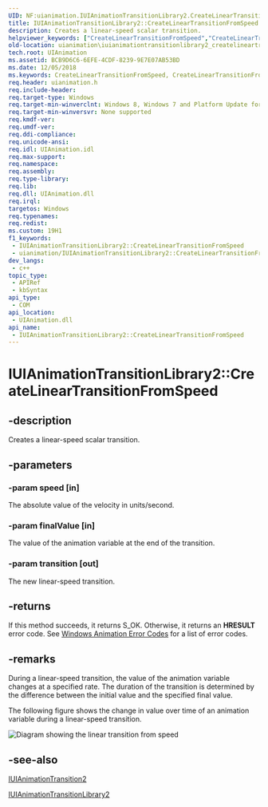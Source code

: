 ```yaml
---
UID: NF:uianimation.IUIAnimationTransitionLibrary2.CreateLinearTransitionFromSpeed
title: IUIAnimationTransitionLibrary2::CreateLinearTransitionFromSpeed (uianimation.h)
description: Creates a linear-speed scalar transition.
helpviewer_keywords: ["CreateLinearTransitionFromSpeed","CreateLinearTransitionFromSpeed method [Windows Animation]","CreateLinearTransitionFromSpeed method [Windows Animation]","IUIAnimationTransitionLibrary2 interface","IUIAnimationTransitionLibrary2 interface [Windows Animation]","CreateLinearTransitionFromSpeed method","IUIAnimationTransitionLibrary2.CreateLinearTransitionFromSpeed","IUIAnimationTransitionLibrary2::CreateLinearTransitionFromSpeed","uianimation.iuianimationtransitionlibrary2_createlineartransitionfromspeed","uianimation/IUIAnimationTransitionLibrary2::CreateLinearTransitionFromSpeed"]
old-location: uianimation\iuianimationtransitionlibrary2_createlineartransitionfromspeed.htm
tech.root: UIAnimation
ms.assetid: BCB9D6C6-6EFE-4CDF-8239-9E7E07AB53BD
ms.date: 12/05/2018
ms.keywords: CreateLinearTransitionFromSpeed, CreateLinearTransitionFromSpeed method [Windows Animation], CreateLinearTransitionFromSpeed method [Windows Animation],IUIAnimationTransitionLibrary2 interface, IUIAnimationTransitionLibrary2 interface [Windows Animation],CreateLinearTransitionFromSpeed method, IUIAnimationTransitionLibrary2.CreateLinearTransitionFromSpeed, IUIAnimationTransitionLibrary2::CreateLinearTransitionFromSpeed, uianimation.iuianimationtransitionlibrary2_createlineartransitionfromspeed, uianimation/IUIAnimationTransitionLibrary2::CreateLinearTransitionFromSpeed
req.header: uianimation.h
req.include-header: 
req.target-type: Windows
req.target-min-winverclnt: Windows 8, Windows 7 and Platform Update for Windows 7 [desktop apps \| UWP apps]
req.target-min-winversvr: None supported
req.kmdf-ver: 
req.umdf-ver: 
req.ddi-compliance: 
req.unicode-ansi: 
req.idl: UIAnimation.idl
req.max-support: 
req.namespace: 
req.assembly: 
req.type-library: 
req.lib: 
req.dll: UIAnimation.dll
req.irql: 
targetos: Windows
req.typenames: 
req.redist: 
ms.custom: 19H1
f1_keywords:
 - IUIAnimationTransitionLibrary2::CreateLinearTransitionFromSpeed
 - uianimation/IUIAnimationTransitionLibrary2::CreateLinearTransitionFromSpeed
dev_langs:
 - c++
topic_type:
 - APIRef
 - kbSyntax
api_type:
 - COM
api_location:
 - UIAnimation.dll
api_name:
 - IUIAnimationTransitionLibrary2::CreateLinearTransitionFromSpeed
---
```


# IUIAnimationTransitionLibrary2::CreateLinearTransitionFromSpeed


## -description

Creates a linear-speed scalar transition.

## -parameters

### -param speed [in]

The absolute value of the velocity in units/second.

### -param finalValue [in]

The value of the animation variable at the end of the transition.

### -param transition [out]

The new linear-speed transition.

## -returns

If this method succeeds, it returns S_OK. Otherwise, it returns an  <b>HRESULT</b> error code. See <a href="/windows/desktop/UIAnimation/uianimation-error-codes">Windows Animation Error Codes</a> for a list of error codes.

## -remarks

During a linear-speed transition, the value of the animation variable changes at a specified rate. The duration of the transition is determined by  the difference between the initial value and the specified final value.

The following figure shows the change in value over time of an animation variable during a linear-speed transition.

<img alt="Diagram showing the linear transition from speed" src="Images/LinearTransitionFromSpeed.png"/>

## -see-also

<a href="/windows/desktop/api/uianimation/nn-uianimation-iuianimationtransition2">IUIAnimationTransition2</a>



<a href="/windows/desktop/api/uianimation/nn-uianimation-iuianimationtransitionlibrary2">IUIAnimationTransitionLibrary2</a>


